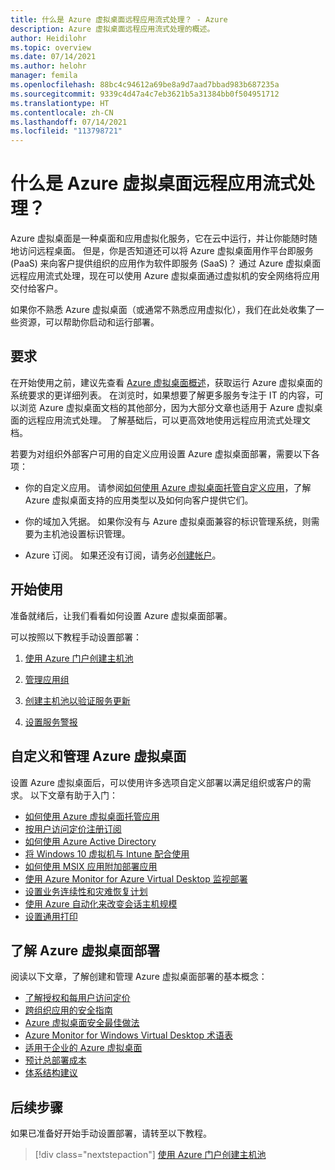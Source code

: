 ```yaml
---
title: 什么是 Azure 虚拟桌面远程应用流式处理？ - Azure
description: Azure 虚拟桌面远程应用流式处理的概述。
author: Heidilohr
ms.topic: overview
ms.date: 07/14/2021
ms.author: helohr
manager: femila
ms.openlocfilehash: 88bc4c94612a69be8a9d7aad7bbad983b687235a
ms.sourcegitcommit: 9339c4d47a4c7eb3621b5a31384bb0f504951712
ms.translationtype: HT
ms.contentlocale: zh-CN
ms.lasthandoff: 07/14/2021
ms.locfileid: "113798721"
---
```

# <a name="what-is-azure-virtual-desktop-remote-app-streaming"></a>什么是 Azure 虚拟桌面远程应用流式处理？

Azure 虚拟桌面是一种桌面和应用虚拟化服务，它在云中运行，并让你能随时随地访问远程桌面。 但是，你是否知道还可以将 Azure 虚拟桌面用作平台即服务 (PaaS) 来向客户提供组织的应用作为软件即服务 (SaaS)？ 通过 Azure 虚拟桌面远程应用流式处理，现在可以使用 Azure 虚拟桌面通过虚拟机的安全网络将应用交付给客户。

如果你不熟悉 Azure 虚拟桌面（或通常不熟悉应用虚拟化），我们在此处收集了一些资源，可以帮助你启动和运行部署。

## <a name="requirements"></a>要求

在开始使用之前，建议先查看 [Azure 虚拟桌面概述](../overview.md)，获取运行 Azure 虚拟桌面的系统要求的更详细列表。 在浏览时，如果想要了解更多服务专注于 IT 的内容，可以浏览 Azure 虚拟桌面文档的其他部分，因为大部分文章也适用于 Azure 虚拟桌面的远程应用流式处理。 了解基础后，可以更高效地使用远程应用流式处理文档。

若要为对组织外部客户可用的自定义应用设置 Azure 虚拟桌面部署，需要以下各项：

- 你的自定义应用。 请参阅[如何使用 Azure 虚拟桌面托管自定义应用](custom-apps.md)，了解 Azure 虚拟桌面支持的应用类型以及如何向客户提供它们。

- 你的域加入凭据。 如果你没有与 Azure 虚拟桌面兼容的标识管理系统，则需要为主机池设置标识管理。

- Azure 订阅。 如果还没有订阅，请务必[创建帐户](https://azure.microsoft.com/free/?WT.mc_id=A261C142F)。

## <a name="get-started"></a>开始使用

准备就绪后，让我们看看如何设置 Azure 虚拟桌面部署。

可以按照以下教程手动设置部署：

1. [使用 Azure 门户创建主机池](../create-host-pools-azure-marketplace.md?toc=/azure/virtual-desktop/remote-app-streaming/toc.json&bc=/azure/virtual-desktop/breadcrumb/toc.json)

2. [管理应用组](../manage-app-groups.md?toc=/azure/virtual-desktop/remote-app-streaming/toc.json&bc=/azure/virtual-desktop/breadcrumb/toc.json)

3. [创建主机池以验证服务更新](../create-validation-host-pool.md?toc=/azure/virtual-desktop/remote-app-streaming/toc.json&bc=/azure/virtual-desktop/breadcrumb/toc.json)

4. [设置服务警报](../set-up-service-alerts.md?toc=/azure/virtual-desktop/remote-app-streaming/toc.json&bc=/azure/virtual-desktop/breadcrumb/toc.json)

## <a name="customize-and-manage-azure-virtual-desktop"></a>自定义和管理 Azure 虚拟桌面

设置 Azure 虚拟桌面后，可以使用许多选项自定义部署以满足组织或客户的需求。 以下文章有助于入门：

- [如何使用 Azure 虚拟桌面托管应用](custom-apps.md)
- [按用户访问定价注册订阅](per-user-access-pricing.md)
- [如何使用 Azure Active Directory](../../active-directory/fundamentals/active-directory-access-create-new-tenant.md)
- [将 Windows 10 虚拟机与 Intune 配合使用](/mem/intune/fundamentals/windows-10-virtual-machines)
- [如何使用 MSIX 应用附加部署应用](msix-app-attach.md)
- [使用 Azure Monitor for Azure Virtual Desktop 监视部署](../azure-monitor.md?toc=/azure/virtual-desktop/remote-app-streaming/toc.json&bc=/azure/virtual-desktop/breadcrumb/toc.json)
- [设置业务连续性和灾难恢复计划](../disaster-recovery.md?toc=/azure/virtual-desktop/remote-app-streaming/toc.json&bc=/azure/virtual-desktop/breadcrumb/toc.json)
- [使用 Azure 自动化来改变会话主机规模](../set-up-scaling-script.md?toc=/azure/virtual-desktop/remote-app-streaming/toc.json&bc=/azure/virtual-desktop/breadcrumb/toc.json)
- [设置通用打印](/universal-print/fundamentals/universal-print-getting-started)

## <a name="get-to-know-your-azure-virtual-desktop-deployment"></a>了解 Azure 虚拟桌面部署

阅读以下文章，了解创建和管理 Azure 虚拟桌面部署的基本概念：

- [了解授权和每用户访问定价](licensing.md)
- [跨组织应用的安全指南](security.md)
- [Azure 虚拟桌面安全最佳做法](../security-guide.md?toc=/azure/virtual-desktop/remote-app-streaming/toc.json&bc=/azure/virtual-desktop/breadcrumb/toc.json)
- [Azure Monitor for Windows Virtual Desktop 术语表](../azure-monitor-glossary.md?toc=/azure/virtual-desktop/remote-app-streaming/toc.json&bc=/azure/virtual-desktop/breadcrumb/toc.json)
- [适用于企业的 Azure 虚拟桌面](/azure/architecture/example-scenario/wvd/windows-virtual-desktop)
- [预计总部署成本](total-costs.md)
- [体系结构建议](architecture-recs.md)

## <a name="next-steps"></a>后续步骤

如果已准备好开始手动设置部署，请转至以下教程。

> [!div class="nextstepaction"]
> [使用 Azure 门户创建主机池](../create-host-pools-azure-marketplace.md?toc=/azure/virtual-desktop/remote-app-streaming/toc.json&bc=/azure/virtual-desktop/breadcrumb/toc.json)
